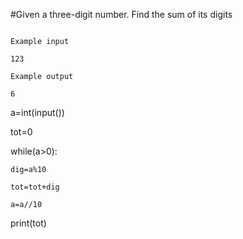 #Given a three-digit number. Find the sum of its digits

```

Example input

123

Example output

6

```

a=int(input())

tot=0

while(a>0):

    dig=a%10
    
    tot=tot+dig
    
    a=a//10
    
print(tot)
